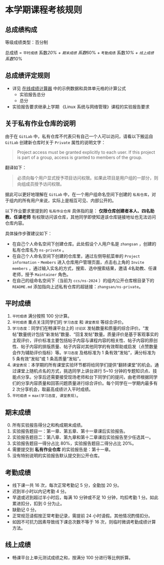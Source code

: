 # 本学期课程考核规则

## 总成绩构成

等级成绩类型：百分制

总成绩 = `平时成绩` 系数*20% + `期末成绩` 系数*60% + `考勤成绩` 系数*10% + `线上成绩` 系数*10%

## 总成绩评定规则

* 详见 [在线成绩计算器](https://docs.qq.com/sheet/DVUxyT0VCcXdDZ2hE?tab=BB08J2) 中的示例数据和具体单元格的计算公式
    * 实验报告总分
    * 总分
* 实验报告要求继承上学期 《Linux 系统与网络管理》课程的实验报告要求

## 关于私有作业仓库的说明

由于在 `GitLab` 中，私有仓库不代表只有自己一个人可以访问，请看以下搬运自 `GitLab` 创建新仓库时关于 `Private` 属性的说明文字：

> Project access must be granted explicitly to each user. If this project is part of a group, access is granted to members of the group.

翻译如下：

> 必须向每个用户显式授予项目访问权限。如果此项目是用户组的一部分，则向组成员授予访问权限。

据此可以更好地理解在 `GitLab` 中，在一个用户组命名空间下创建的 `私有仓库`，对于组内的所有用户来说，实际上是相互可见、内部公开的。

以下作业要求里提到的 `私有作业仓库` 具体指的是： **仅限仓库创建者本人、四名助教、任课老师** 有权限访问该仓库，其他同学即使知道该仓库链接地址也无法访问仓库内容。

具体操作步骤建议如下：

- 在自己个人命名空间下创建仓库。此处假设个人用户名是 `zhangsan` ，创建的私有仓库名为 `ns-private` 。
- 在自己个人命名空间下创建的仓库里，通过左侧导航菜单的 `Project information` - `Members` 进入仓库用户管理页面，点击右上角的 `Invite members` ，通过输入实名的方式，搜索、选中搜索结果，邀请 4名助教、任课老师，授予 `Maintainer` 角色。
- 在自己的组命名空间下（当前为 `ccs/ns-2024` ）的组内公开仓库根目录下的 `README.md` 添加指向上述私有仓库的超链接：`zhangsan/ns-private`。

## 平时成绩

1. `平时成绩` 满分按照 100 分计算。
2. `平时成绩` 重点关注同学们的 `学习态度` 和 `课堂表现` 等综合评价。
3. `学习态度`：同学们在畅课平台上的 `讨论区` 发帖数量和质量的综合评价。“发帖”数量统计包括“新发帖”数量、“回复发帖”数量。质量评价是基于客观事实的主观评价，评价标准主要包括帖子内容与课程内容的相关性、帖子内容的原创性、帖子内容的排版质量、帖子内容对其他同学的有效帮助或启发（点赞数量会作为辅助评价指标）等。`学习态度` 及格标准为 1 条有效“发帖”，满分标准为 5 条有效“发帖”或 1 条高质量“发帖”。
4. `课堂表现`：本学期的所有课堂实验环节都将给同学们提供“翻转课堂”的机会。通过课堂上随机点名的方式，挑选同学上讲台进行 5~10 分钟的专题知识点、技能点分享。分享后还需要接受现场老师和台下同学们的提问，由老师根据同学们的分享内容质量和回答问题质量进行综合评价。每个同学在一学期内最多有 2 次分享机会，取最高成绩计入平时成绩。
5. `平时成绩` = `max(学习态度, 课堂表现)`。

## 期末成绩

0. 所有实验报告得分之和构成期末成绩。
1. 实验报告题目一：第一章、第五章、第十一章课后实验报告。
2. 实验报告题目二：第八章、第九章和第十二章课后实验报告至少任选其一。
3. 实验报告题目一得分占比 80%，实验报告题目二得分占比 20%。
4. 需要提交到 **私有作业仓库** 的实验报告是：第十一章。
5. 没有特别说明的实验报告默认提交到公开仓库。

## 考勤成绩

* 线下课一共 16 次，每次正常考勤记 5 分，全勤加 20 分。
* 迟到半小时以内记考勤 4 分。
* 早退或迟到超过半小时后，每满 10 分钟或不足 10 分钟，均扣考勤 1 分。如此累进扣分，扣到 0 分为止。
* 缺勤记 0 分。
* 正常规范请假按正常考勤记录，需提前 24 小时请假。其他情况酌情扣分。
* 如因不可抗力因素导致线下课总次数不等于 16 次，则临时微调考勤成绩计算方法。

## 线上成绩

* 畅课平台上单元测试成绩之和，按满分 100 分进行等比例折算。

